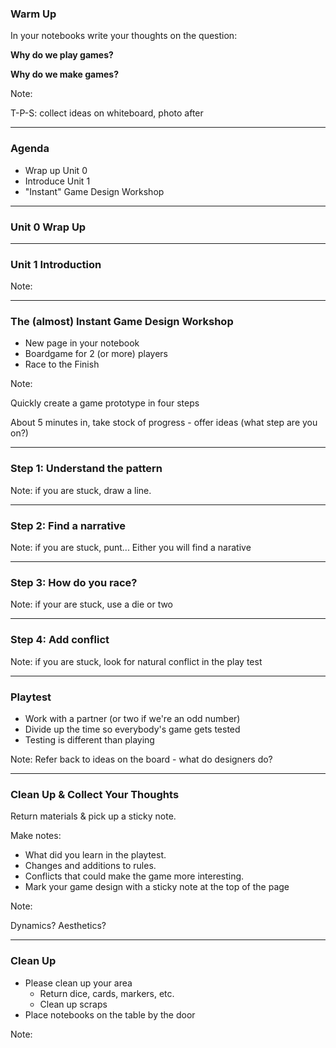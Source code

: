 ### Warm Up

In your notebooks write your thoughts on the question:

**Why do we play games?**

**Why do we make games?**

Note:

T-P-S: collect ideas on whiteboard, photo after

---

### Agenda

* Wrap up Unit 0
* Introduce Unit 1
* "Instant" Game Design Workshop

---

### Unit 0 Wrap Up

---

### Unit 1 Introduction

Note:

---

### The (almost) Instant Game Design Workshop

* New page in your notebook
* Boardgame for 2 (or more) players
* Race to the Finish

Note:

Quickly create a game prototype in four steps

About 5 minutes in, take stock of progress - offer ideas (what step are you on?)

---

### Step 1: Understand the pattern

Note: if you are stuck, draw a line.

---

### Step 2: Find a narrative

Note: if you are stuck, punt... Either you will find a narative

---

### Step 3: How do you race?

Note: if your are stuck, use a die or two

---

### Step 4: Add conflict

Note: if you are stuck, look for natural conflict in the play test

---

### Playtest

* Work with a partner (or two if we're an odd number)
* Divide up the time so everybody's game gets tested
* Testing is different than playing

Note: Refer back to ideas on the board - what do designers do?

---

### Clean Up & Collect Your Thoughts

Return materials & pick up a sticky note.

Make notes:
* What did you learn in the playtest.
* Changes and additions to rules.
* Conflicts that could make the game more interesting.
* Mark your game design with a sticky note at the top of the page

Note:

Dynamics? Aesthetics?

---

### Clean Up

* Please clean up your area
  - Return dice, cards, markers, etc.
  - Clean up scraps
* Place notebooks on the table by the door

Note:


